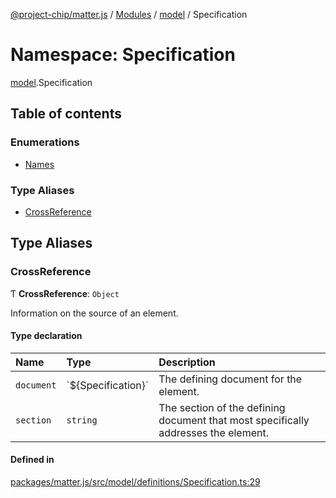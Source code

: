 [@project-chip/matter.js](../README.md) / [Modules](../modules.md) / [model](model.md) / Specification

# Namespace: Specification

[model](model.md).Specification

## Table of contents

### Enumerations

- [Names](../enums/model.Specification.Names.md)

### Type Aliases

- [CrossReference](model.Specification.md#crossreference)

## Type Aliases

### CrossReference

Ƭ **CrossReference**: `Object`

Information on the source of an element.

#### Type declaration

| Name | Type | Description |
| :------ | :------ | :------ |
| `document` | \`$\{Specification}\` | The defining document for the element. |
| `section` | `string` | The section of the defining document that most specifically addresses the element. |

#### Defined in

[packages/matter.js/src/model/definitions/Specification.ts:29](https://github.com/project-chip/matter.js/blob/e87b236f/packages/matter.js/src/model/definitions/Specification.ts#L29)
